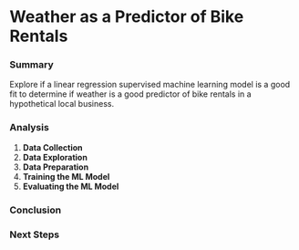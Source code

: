# Weather as a Predictor of Bike Rentals

### Summary
Explore if a linear regression supervised machine learning model is a good fit to determine if weather is a good predictor of bike rentals in a hypothetical local business.

### Analysis
1. **Data Collection**
2. **Data Exploration**
3. **Data Preparation**
4. **Training the ML Model**
5. **Evaluating the ML Model**

### Conclusion


### Next Steps